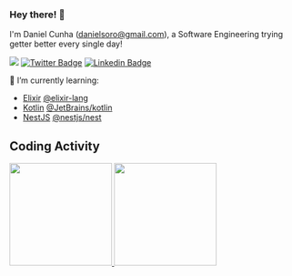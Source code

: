 ### Hey there! 👋
I'm Daniel Cunha (danielsoro@gmail.com), a Software Engineering trying getter better every single day!


![](https://komarev.com/ghpvc/?username=danielsoro&color=blueviolet)
[![Twitter Badge](https://img.shields.io/badge/-@danielvlcunha-1ca0f1?style=flat&labelColor=1ca0f1&logo=twitter&logoColor=white&link=https://twitter.com/pragmaticivan)](https://twitter.com/danielvlcunha)
[![Linkedin Badge](https://img.shields.io/badge/-LinkedIn-blue?style=flat&logo=Linkedin&logoColor=white&link=https://www.linkedin.com/in/danielvlcunha/)](https://www.linkedin.com/in/danielvlcunha/)

🌱 I’m currently learning: 
* [Elixir](https://elixir-lang.org/) [@elixir-lang](https://www.github.com/elixir-lang)
* [Kotlin](https://kotlinlang.org/) [@JetBrains/kotlin](https://github.com/JetBrains/kotlin)
* [NestJS](https://nestjs.com/) [@nestjs/nest](https://github.com/nestjs/nest)


## Coding Activity

<div>
  <a href="https://github.com/danielsoro">
  <img height="180em" src="https://github-readme-stats.vercel.app/api?username=danielsoro&show_icons=true&theme=dracula&include_all_commits=true&count_private=true"/>
  <img height="180em" src="https://github-readme-stats.vercel.app/api/top-langs/?username=danielsoro&layout=compact&langs_count=16&theme=dracula"/>
<div>
<!--
**danielsoro/danielsoro** is a ✨ _special_ ✨ repository because its `README.md` (this file) appears on your GitHub profile.

Here are some ideas to get you started:


- 🌱 I’m currently learning ...
- 👯 I’m looking to collaborate on ...
- 🤔 I’m looking for help with ...
- 💬 Ask me about ...
- 📫 How to reach me: ...
- 😄 Pronouns: ...
- ⚡ Fun fact: ...
-->
